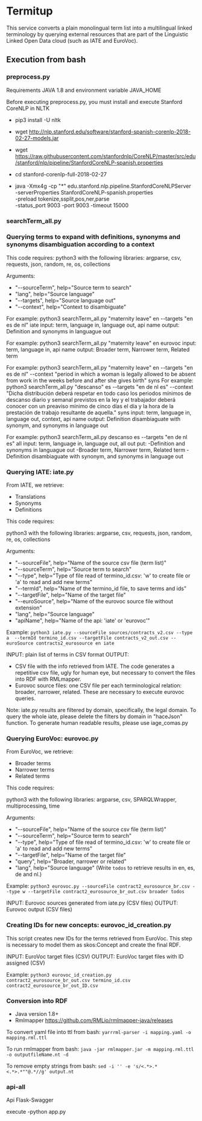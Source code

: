 # Termitup

This service converts a plain monolingual term list into a multilingual linked terminology by querying external resources that are part of the Linguistic Linked Open Data cloud (such as IATE and EuroVoc). 

## Execution from bash

### preprocess.py
Requirements
JAVA 1.8 and environment variable JAVA_HOME

Before executing preprocess.py, you must install and execute Stanford CoreNLP in NLTK

- pip3 install -U nltk
- wget http://nlp.stanford.edu/software/stanford-spanish-corenlp-2018-02-27-models.jar
- wget https://raw.githubusercontent.com/stanfordnlp/CoreNLP/master/src/edu/stanford/nlp/pipeline/StanfordCoreNLP-spanish.properties 
- cd stanford-corenlp-full-2018-02-27

- java -Xmx4g -cp "*" edu.stanford.nlp.pipeline.StanfordCoreNLPServer \
-serverProperties StanfordCoreNLP-spanish.properties \
-preload tokenize,ssplit,pos,ner,parse \
-status_port 9003  -port 9003 -timeout 15000

### searchTerm_all.py
### Querying terms to expand with definitions, synonyms and synonyms disambiguation according to a context
This code requires:
python3 with the following libraries: argparse, csv, requests, json, random, re, os, collections

Arguments:
- "--sourceTerm", help="Source term to search"
- "lang", help="Source language"
- "--targets", help="Source language out"
- "--context", help="Context to disambiguate"

For example: python3 searchTerm_all.py "maternity leave" en --targets "en es de nl" iate
input: term, language in, language out, api name
output: Definition and synonyms in languague out

For example: python3 searchTerm_all.py "maternity leave" en eurovoc
input: term, language in, api name
output: Broader term, Narrower term, Related term

For example: python3 searchTerm_all.py "maternity leave" en --targets "en es de nl" --context "period in which a woman is legally allowed to be absent from work in the weeks before and after she gives birth" syns
For example: python3 searchTerm_all.py "descanso" es --targets "en de nl es" --context "Dicha distribución deberá respetar en todo caso los periodos mínimos de descanso diario y semanal previstos en la ley y el trabajador deberá conocer con un preaviso mínimo de cinco días el día y la hora de la prestación de trabajo resultante de aquella." syns
input: term, language in, language out, context, api name
output: Definition disambiaguate with synonym, and synonyms in language out


For example: python3 searchTerm_all.py descanso es --targets "en de nl es" all
input: term, language in, language out, all
out put:
-Definition and synonyms in languague out
-Broader term, Narrower term, Related term
-Definition disambiaguate with synonym, and synonyms in language out



### Querying IATE: iate.py
From IATE, we retrieve:
- Translations 
- Synonyms
- Definitions

This code requires:

python3 with the following libraries: argparse, csv, requests, json, random, re, os, collections

Arguments:

- "--sourceFile", help="Name of the source csv file (term list)"
- "--sourceTerm", help="Source term to search"
- "--type", help="Type of file read of termino_id.csv: 'w' to create file or 'a' to read and add new terms"
- "--termId", help="Name of the termino_id file, to save terms and ids"
- "--targetFile", help="Name of the target file"
- "--euroSource", help="Name of the eurovoc source file without extension"
- "lang", help="Source language"
- "apiName", help="Name of the api: 'iate' or 'eurovoc'"

Example: `python3 iate.py --sourceFile sources/contracts_v2.csv --type a  --termId termino_id.csv --targetFile contracts_v2_out.csv --euroSource contracts2_eurosource en iate`  

INPUT: plain list of terms in CSV format
OUTPUT:
- CSV file with the info retrieved from IATE. The code generates a repetitive csv file, ugly for human eye, but necessary to convert the files into RDF with RMLmapper.
- Eurovoc source files: one CSV file per each terminological relation: broader, narrower, related. These are necessary to execute eurovoc queries. 

Note: iate.py results are filtered by domain, specifically, the legal domain. To query the whole iate, please delete the filters by domain in "haceJson" function. To generate human readable results, please use iage_comas.py

### Querying EuroVoc: eurovoc.py
From EuroVoc, we retrieve:
- Broader terms 
- Narrower terms
- Related terms

This code requires:

python3 with the following libraries: argparse, csv, SPARQLWrapper, multiprocessing, time

Arguments:

- "--sourceFile", help="Name of the source csv file (term list)"
- "--sourceTerm", help="Source term to search"
- "--type", help="Type of file read of termino_id.csv: 'w' to create file or 'a' to read and add new terms"
- "--targetFile", help="Name of the target file"
- "query", help="Broader, narrower or related" 
- "lang", help="Source language"  (Write `todos` to retrieve results in en, es, de and nl.)

Example: `python3 eurovoc.py --sourceFile contract2_eurosource_br.csv --type w --targetFile contract2_eurosource_br_out.csv broader todos` 

INPUT: Eurovoc sources generated from iate.py (CSV files)
OUTPUT: Eurovoc output (CSV files)

### Creating IDs for new concepts: eurovoc_id_creation.py
This script creates new IDs for the terms retrieved from EuroVoc. This step is necessary to model them as skos:Concept and create the final RDF.

INPUT: EuroVoc target files (CSV)
OUTPUT: EuroVoc target files with ID assigned (CSV)

Example: `python3 eurovoc_id_creation.py contract2_eurosource_br_out.csv termino_id.csv contract2_eurosource_br_out_ID.csv` 


### Conversion into RDF
- Java version 1.8+
- Rmlmapper https://github.com/RMLio/rmlmapper-java/releases

To convert yaml file into ttl from bash: `yarrrml-parser -i mapping.yaml -o mapping.rml.ttl`

To run rmlmapper from bash: `java -jar rmlmapper.jar -m mapping.rml.ttl -o outputfileName.nt -d`

To remove empty strings from bash: `sed -i '' -e 's/<.*>.*<.*>.*""@.*//g' output.nt`

### api-all

Api Flask-Swagger

execute
-python app.py



